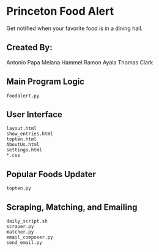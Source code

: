# Princeton Food Alert
Get notified when your favorite food is in a dining hall. 

## Created By:
Antonio Papa
Melana Hammel
Ramon Ayala
Thomas Clark

## Main Program Logic
```
foodalert.py
```

## User Interface
```
layout.html
show_entries.html
topten.html
AboutUs.html
settings.html
*.css
```

## Popular Foods Updater
```
topten.py
```

## Scraping, Matching, and Emailing
```
daily_script.sh
scraper.py
matcher.py
email_composer.py
send_email.py
```